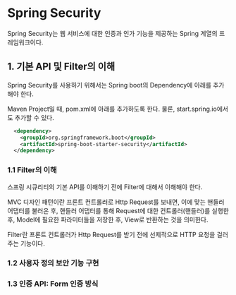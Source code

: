# Spring Security

Spring Security는 웹 서비스에 대한 인증과 인가 기능을 제공하는 Spring 계열의 프레임워크이다. 


## 1. 기본 API 및 Filter의 이해

Spring Security를 사용하기 위해서는 Spring boot의 Dependency에 아래를 추가해야 한다.

Maven Project일 때, pom.xml에 아래를 추가하도록 한다. 물론, start.spring.io에서도 추가할 수 있다.

```xml
  <dependency>
    <groupId>org.springframework.boot</groupId>
    <artifactId>spring-boot-starter-security</artifactId>
  </dependency>
```

### 1.1 Filter의 이해

스프링 시큐리티의 기본 API를 이해하기 전에 Filter에 대해서 이해해야 한다.

MVC 디자인 패턴이란 프론트 컨트롤러로 Http Request를 보내면, 이에 맞는 핸들러 어댑터를 불러온 후, 핸들러 어댑터를 통해 Request에 대한 컨트롤러(핸들러)를 실행한 후, Model에 필요한 파라미터들을 저장한 후, View로 반환하는 것을 의미한다.

Filter란 프론트 컨트롤러가 Http Request를 받기 전에 선제적으로 HTTP 요청을 걸러주는 기능이다.


### 1.2 사용자 정의 보안 기능 구현


### 1.3 인증 API: Form 인증 방식
